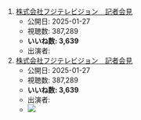 1.  [株式会社フジテレビジョン　記者会見](/rehacq_fan/ids/https://www.youtube.com/watch?v=KSOt_Xmsc3Y "wikilink")
    -   公開日: 2025-01-27
    -   視聴数: 387,289
    -   **いいね数: 3,639**
    -   出演者: 
1.  [株式会社フジテレビジョン　記者会見](https://www.youtube.com/watch?v=KSOt_Xmsc3Y)
    -   公開日: 2025-01-27
    -   視聴数: 387,289
    -   **いいね数: 3,639**
    -   出演者: 
    - [![](https://img.youtube.com/vi/KSOt_Xmsc3Y/hqdefault.jpg)](https://www.youtube.com/watch?v=KSOt_Xmsc3Y)
